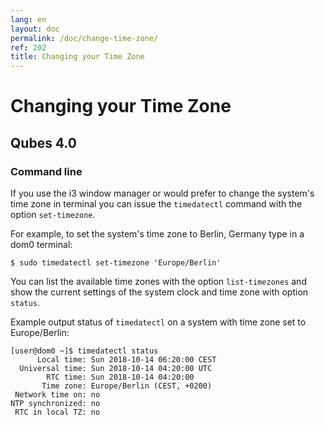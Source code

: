```yaml
---
lang: en
layout: doc
permalink: /doc/change-time-zone/
ref: 202
title: Changing your Time Zone
---
```


# Changing your Time Zone #

## Qubes 4.0 ##

### Command line ###

If you use the i3 window manager or would prefer to change the system's time
zone in terminal you can issue the `timedatectl` command with the option
`set-timezone`.

For example, to set the system's time zone to Berlin, Germany type in a dom0
terminal:

    $ sudo timedatectl set-timezone 'Europe/Berlin'

You can list the available time zones with the option `list-timezones` and show
the current settings of the system clock and time zone with option `status`.

Example output status of `timedatectl` on a system with time zone set to
Europe/Berlin:

    [user@dom0 ~]$ timedatectl status
          Local time: Sun 2018-10-14 06:20:00 CEST
      Universal time: Sun 2018-10-14 04:20:00 UTC
            RTC time: Sun 2018-10-14 04:20:00
           Time zone: Europe/Berlin (CEST, +0200)
     Network time on: no
    NTP synchronized: no
     RTC in local TZ: no
